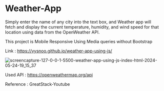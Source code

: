 # Weather-App
Simply enter the name of any city into the text box, and Weather app will fetch and display the current temperature, humidity, and wind speed for that location using data from the OpenWeather API.

This project is Mobile Responsive Using Media queries without Bootstrap

Link : https://vysnoo.github.io/weather-app-using-js/

![screencapture-127-0-0-1-5500-weather-app-using-js-index-html-2024-05-24-19_15_37](https://github.com/vysnoo/weather-app-using-js/assets/115607761/63994971-07f3-4d10-94a3-87e142020160)

Used API : https://openweathermap.org/api

Reference : GreatStack-Youtube
